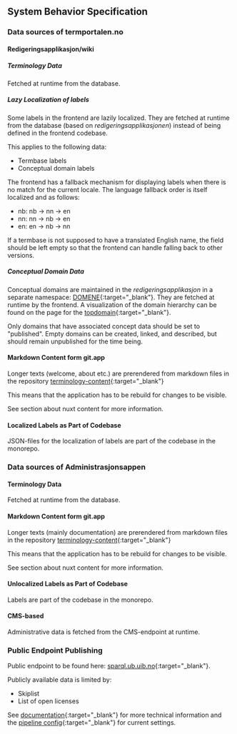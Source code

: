 ## System Behavior Specification

### Data sources of termportalen.no
#### Redigeringsapplikasjon/wiki
##### Terminology Data

Fetched at runtime from the database.

##### Lazy Localization of labels

Some labels in the frontend are lazily localized. They are fetched at
runtime from the database (based on _redigeringsapplikasjonen_) instead of
being defined in the frontend codebase.

This applies to the following data:

- Termbase labels
- Conceptual domain labels

The frontend has a fallback mechanism for displaying labels when there
is no match for the current locale. The language fallback order is
itself localized and as follows:

- nb: nb -> nn -> en
- nn: nn -> nb -> en
- en: en -> nb -> nn

If a termbase is not supposed to have a translated English name, the
field should be left empty so that the frontend can handle falling
back to other versions.

##### Conceptual Domain Data

Conceptual domains are maintained in the _redigeringsapplikasjon_ in a
separate namespace:
[DOMENE](https://wiki.terminologi.no/index.php?title=DOMENE:DOMENE){:target="\_blank"}.
They are fetched at runtime by the frontend. A visualization of the
domain hierarchy can be found on the page for the
[topdomain](https://wiki.terminologi.no/index.php?title=DOMENE:Toppdomene){:target="\_blank"}.

Only domains that have associated concept data should be set to
"published". Empty domains can be created, linked, and described, but
should remain unpublished for the time being.

#### Markdown Content form git.app
Longer texts (welcome, about etc.) are prerendered from markdown files
in the repository
[terminology-content](https://git.app.uib.no/spraksamlingane/terminologi/terminologi-content/-/tree/main/web){:target="\_blank"}

This means that the application has to be rebuild for changes to be visible.

See section about nuxt content for more information.

#### Localized Labels as Part of Codebase
JSON-files for the localization of labels are part of the codebase in
the monorepo.

### Data sources of Administrasjonsappen
#### Terminology Data

Fetched at runtime from the database.

#### Markdown Content form git.app
Longer texts (mainly documentation) are prerendered from markdown
files in the repository
[terminology-content](https://git.app.uib.no/spraksamlingane/terminologi/terminologi-content/-/tree/main/admin){:target="\_blank"}

This means that the application has to be rebuild for changes to be visible.

See section about nuxt content for more information.

#### Unlocalized Labels as Part of Codebase
Labels are part of the codebase in the monorepo.


#### CMS-based
Administrative data is fetched from the CMS-endpoint at runtime.

### Public Endpoint Publishing

Public endpoint to be found here: [sparql.ub.uib.no](https://sparql.ub.uib.no){:target="\_blank"}.

Publicly available data is limited by:

- Skiplist
- List of open licenses

See
[documentation](https://git.app.uib.no/spraksamlingane/terminologi/terminologi-meta#update-public-sparql-endpoint){:target="\_blank"}
for more technical information and the [pipeline
config](https://git.app.uib.no/spraksamlingane/terminologi/terminologi-meta/-/pipeline_schedules){:target="\_blank"}
for current settings.
